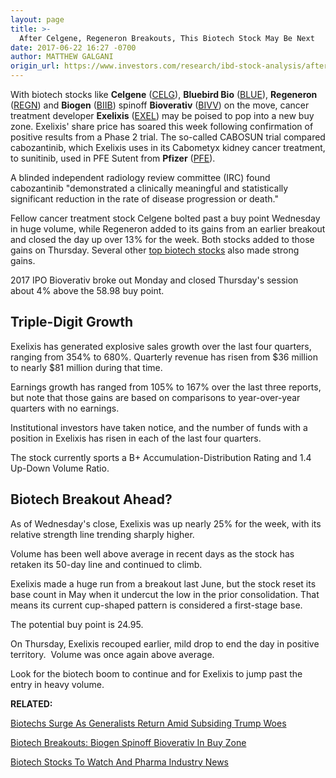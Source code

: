 ```yaml
---
layout: page
title: >-
  After Celgene, Regeneron Breakouts, This Biotech Stock May Be Next
date: 2017-06-22 16:27 -0700
author: MATTHEW GALGANI
origin_url: https://www.investors.com/research/ibd-stock-analysis/after-celgene-regeneron-breakouts-this-biotech-stock-may-be-next/
---
```












 
 
 With biotech stocks like **Celgene** ([CELG](https://research.investors.com/quote.aspx?symbol=CELG)), **Bluebird Bio** ([BLUE](https://research.investors.com/quote.aspx?symbol=BLUE)), **Regeneron** ([REGN](https://research.investors.com/quote.aspx?symbol=REGN)) and **Biogen** ([BIIB](https://research.investors.com/quote.aspx?symbol=BIIB)) spinoff **Bioverativ** ([BIVV](https://research.investors.com/quote.aspx?symbol=BIVV)) on the move, cancer treatment developer **Exelixis** ([EXEL](https://research.investors.com/quote.aspx?symbol=EXEL)) may be poised to pop into a new buy zone.
Exelixis' share price has soared this week following confirmation of positive results from a Phase 2 trial. The so-called CABOSUN trial compared cabozantinib, which Exelixis uses in its Cabometyx kidney cancer treatment, to sunitinib, used in PFE Sutent from **Pfizer** ([PFE](https://research.investors.com/quote.aspx?symbol=PFE)).


A blinded independent radiology review committee (IRC) found cabozantinib "demonstrated a clinically meaningful and statistically significant reduction in the rate of disease progression or death."


Fellow cancer treatment stock Celgene bolted past a buy point Wednesday in huge volume, while Regeneron added to its gains from an earlier breakout and closed the day up over 13% for the week. Both stocks added to those gains on Thursday. Several other [top biotech stocks](https://www.investors.com/news/technology/biotech-and-pharma-industry-and-stock-news-merk-bristol-myers-amgn-gilead/) also made strong gains.


2017 IPO Bioverativ broke out Monday and closed Thursday's session about 4% above the 58.98 buy point.


Triple-Digit Growth
-------------------


Exelixis has generated explosive sales growth over the last four quarters, ranging from 354% to 680%. Quarterly revenue has risen from $36 million to nearly $81 million during that time.


Earnings growth has ranged from 105% to 167% over the last three reports, but note that those gains are based on comparisons to year-over-year quarters with no earnings.


Institutional investors have taken notice, and the number of funds with a position in Exelixis has risen in each of the last four quarters.


The stock currently sports a B+ Accumulation-Distribution Rating and 1.4 Up-Down Volume Ratio.


Biotech Breakout Ahead?
-----------------------


As of Wednesday's close, Exelixis was up nearly 25% for the week, with its relative strength line trending sharply higher.


Volume has been well above average in recent days as the stock has retaken its 50-day line and continued to climb.



Exelixis made a huge run from a breakout last June, but the stock reset its base count in May when it undercut the low in the prior consolidation. That means its current cup-shaped pattern is considered a first-stage base.


The potential buy point is 24.95.


On Thursday, Exelixis recouped earlier, mild drop to end the day in positive territory.  Volume was once again above average.


Look for the biotech boom to continue and for Exelixis to jump past the entry in heavy volume.


**RELATED:**


[Biotechs Surge As Generalists Return Amid Subsiding Trump Woes](https://www.investors.com/research/ibd-industry-themes/biotechs-surge-as-generalists-return-amid-subsiding-trump-woes/)


[Biotech Breakouts: Biogen Spinoff Bioverativ In Buy Zone](https://www.investors.com/ibd-data-stories/biotech-breakouts-biogen-spin-off-bioverativ-in-buy-zone/)


[Biotech Stocks To Watch And Pharma Industry News](https://www.investors.com/news/technology/biotech-and-pharma-industry-and-stock-news-merk-bristol-myers-amgn-gilead/)




